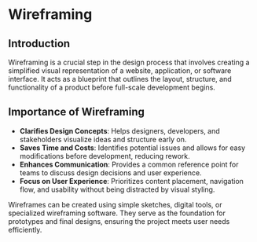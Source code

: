 # Wireframing

## Introduction
Wireframing is a crucial step in the design process that involves creating a simplified visual representation of a website, application, or software interface. It acts as a blueprint that outlines the layout, structure, and functionality of a product before full-scale development begins.

## Importance of Wireframing
- **Clarifies Design Concepts**: Helps designers, developers, and stakeholders visualize ideas and structure early on.
- **Saves Time and Costs**: Identifies potential issues and allows for easy modifications before development, reducing rework.
- **Enhances Communication**: Provides a common reference point for teams to discuss design decisions and user experience.
- **Focus on User Experience**: Prioritizes content placement, navigation flow, and usability without being distracted by visual styling.

Wireframes can be created using simple sketches, digital tools, or specialized wireframing software. They serve as the foundation for prototypes and final designs, ensuring the project meets user needs efficiently.

